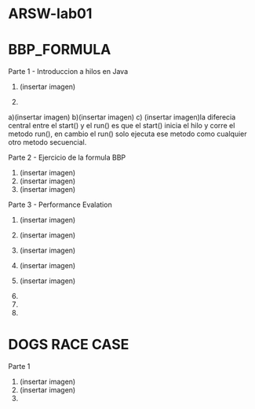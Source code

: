 # ARSW-lab01

# BBP_FORMULA
Parte 1 - Introduccion a hilos en Java
1. (insertar imagen) 

2. 
a)(insertar imagen)
b)(insertar imagen)
c) (insertar imagen)la diferecia central entre el start() y el run() es que el start() inicia el hilo y corre el metodo run(), en cambio el run() solo ejecuta ese metodo como cualquier otro metodo secuencial.  


Parte 2 - Ejercicio de la formula BBP

1. (insertar imagen)
2. (insertar imagen)
3. (insertar imagen)

Parte 3 - Performance Evalation

1. (insertar imagen)
2. (insertar imagen)
3. (insertar imagen)
4. (insertar imagen)
5. (insertar imagen)


1. 
2.
3.

# DOGS RACE CASE

Parte 1

1. (insertar imagen)
2. (insertar imagen)
3. 




